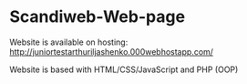 # Scandiweb-Web-page
Website is available on hosting: http://juniortestarthuriljashenko.000webhostapp.com/

Website is based with HTML/CSS/JavaScript and PHP (OOP)
